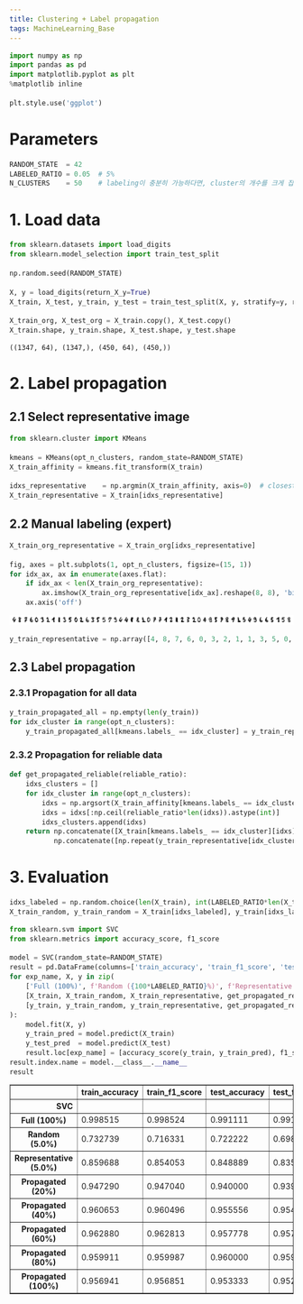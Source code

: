 ```yaml
---
title: Clustering + Label propagation
tags: MachineLearning_Base
---
```


<!--more-->

```python
import numpy as np
import pandas as pd
import matplotlib.pyplot as plt
%matplotlib inline

plt.style.use('ggplot')
```

# Parameters


```python
RANDOM_STATE  = 42
LABELED_RATIO = 0.05  # 5%
N_CLUSTERS    = 50    # labeling이 충분히 가능하다면, cluster의 개수를 크게 잡는 것이 좋다
```

# 1. Load data


```python
from sklearn.datasets import load_digits
from sklearn.model_selection import train_test_split

np.random.seed(RANDOM_STATE)

X, y = load_digits(return_X_y=True)
X_train, X_test, y_train, y_test = train_test_split(X, y, stratify=y, random_state=RANDOM_STATE)

X_train_org, X_test_org = X_train.copy(), X_test.copy()
X_train.shape, y_train.shape, X_test.shape, y_test.shape
```




    ((1347, 64), (1347,), (450, 64), (450,))



# 2. Label propagation

## 2.1 Select representative image


```python
from sklearn.cluster import KMeans

kmeans = KMeans(opt_n_clusters, random_state=RANDOM_STATE)
X_train_affinity = kmeans.fit_transform(X_train)

idxs_representative    = np.argmin(X_train_affinity, axis=0)  # closest sample to the centroid
X_train_representative = X_train[idxs_representative]
```

## 2.2 Manual labeling (expert)


```python
X_train_org_representative = X_train_org[idxs_representative]

fig, axes = plt.subplots(1, opt_n_clusters, figsize=(15, 1))
for idx_ax, ax in enumerate(axes.flat):
    if idx_ax < len(X_train_org_representative):
        ax.imshow(X_train_org_representative[idx_ax].reshape(8, 8), 'binary')
    ax.axis('off')
```



![png](/deprecated/images/2022-03-08-semisupervised_learning/output_9_0.png)




```python
y_train_representative = np.array([4, 8, 7, 6, 0, 3, 2, 1, 1, 3, 5, 0, 2, 6, 3, 5, 5, 7, 9, 4, 4, 1, 8, 1, 0, 7, 7, 1, 2, 1, 2, 3, 2, 0, 4, 9, 5, 7, 8, 9, 1, 5, 4, 9, 6, 6, 5, 1, 5, 8])
```

## 2.3 Label propagation

### 2.3.1 Propagation for all data


```python
y_train_propagated_all = np.empty(len(y_train))
for idx_cluster in range(opt_n_clusters):
    y_train_propagated_all[kmeans.labels_ == idx_cluster] = y_train_representative[idx_cluster]
```

### 2.3.2 Propagation for reliable data


```python
def get_propagated_reliable(reliable_ratio):
    idxs_clusters = []
    for idx_cluster in range(opt_n_clusters):
        idxs = np.argsort(X_train_affinity[kmeans.labels_ == idx_cluster, idx_cluster])
        idxs = idxs[:np.ceil(reliable_ratio*len(idxs)).astype(int)]
        idxs_clusters.append(idxs)
    return np.concatenate([X_train[kmeans.labels_ == idx_cluster][idxs] for idx_cluster, idxs in enumerate(idxs_clusters)]), \
           np.concatenate([np.repeat(y_train_representative[idx_cluster], len(idxs)) for idx_cluster, idxs in enumerate(idxs_clusters)])
```

# 3. Evaluation


```python
idxs_labeled = np.random.choice(len(X_train), int(LABELED_RATIO*len(X_train)))
X_train_random, y_train_random = X_train[idxs_labeled], y_train[idxs_labeled]
```


```python
from sklearn.svm import SVC
from sklearn.metrics import accuracy_score, f1_score

model = SVC(random_state=RANDOM_STATE)
result = pd.DataFrame(columns=['train_accuracy', 'train_f1_score', 'test_accuracy', 'test_f1_score'])
for exp_name, X, y in zip(
    ['Full (100%)', f'Random ({100*LABELED_RATIO}%)', f'Representative ({100*LABELED_RATIO}%)', f'Propagated (20%)', f'Propagated (40%)', f'Propagated (60%)', f'Propagated (80%)', f'Propagated (100%)'],
    [X_train, X_train_random, X_train_representative, get_propagated_reliable(0.2)[0], get_propagated_reliable(0.4)[0], get_propagated_reliable(0.6)[0], get_propagated_reliable(0.8)[0], get_propagated_reliable(1)[0]],
    [y_train, y_train_random, y_train_representative, get_propagated_reliable(0.2)[1], get_propagated_reliable(0.4)[1], get_propagated_reliable(0.6)[1], get_propagated_reliable(0.8)[1], get_propagated_reliable(1)[1]]
):
    model.fit(X, y)
    y_train_pred = model.predict(X_train)
    y_test_pred  = model.predict(X_test)
    result.loc[exp_name] = [accuracy_score(y_train, y_train_pred), f1_score(y_train, y_train_pred, average='macro'), accuracy_score(y_test, y_test_pred), f1_score(y_test, y_test_pred, average='macro')]
result.index.name = model.__class__.__name__
result
```




<div>
<style scoped>
    .dataframe tbody tr th:only-of-type {
        vertical-align: middle;
    }

    .dataframe tbody tr th {
        vertical-align: top;
    }

    .dataframe thead th {
        text-align: right;
    }
</style>
<table border="1" class="dataframe">
  <thead>
    <tr style="text-align: right;">
      <th></th>
      <th>train_accuracy</th>
      <th>train_f1_score</th>
      <th>test_accuracy</th>
      <th>test_f1_score</th>
    </tr>
    <tr>
      <th>SVC</th>
      <th></th>
      <th></th>
      <th></th>
      <th></th>
    </tr>
  </thead>
  <tbody>
    <tr>
      <th>Full (100%)</th>
      <td>0.998515</td>
      <td>0.998524</td>
      <td>0.991111</td>
      <td>0.991071</td>
    </tr>
    <tr>
      <th>Random (5.0%)</th>
      <td>0.732739</td>
      <td>0.716331</td>
      <td>0.722222</td>
      <td>0.698227</td>
    </tr>
    <tr>
      <th>Representative (5.0%)</th>
      <td>0.859688</td>
      <td>0.854053</td>
      <td>0.848889</td>
      <td>0.835384</td>
    </tr>
    <tr>
      <th>Propagated (20%)</th>
      <td>0.947290</td>
      <td>0.947040</td>
      <td>0.940000</td>
      <td>0.939079</td>
    </tr>
    <tr>
      <th>Propagated (40%)</th>
      <td>0.960653</td>
      <td>0.960496</td>
      <td>0.955556</td>
      <td>0.954870</td>
    </tr>
    <tr>
      <th>Propagated (60%)</th>
      <td>0.962880</td>
      <td>0.962813</td>
      <td>0.957778</td>
      <td>0.957274</td>
    </tr>
    <tr>
      <th>Propagated (80%)</th>
      <td>0.959911</td>
      <td>0.959987</td>
      <td>0.960000</td>
      <td>0.959517</td>
    </tr>
    <tr>
      <th>Propagated (100%)</th>
      <td>0.956941</td>
      <td>0.956851</td>
      <td>0.953333</td>
      <td>0.952689</td>
    </tr>
  </tbody>
</table>
</div>
